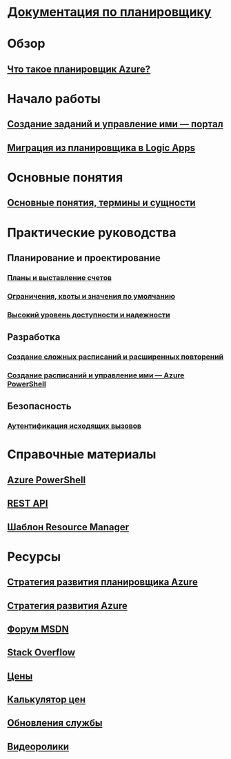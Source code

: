 # [Документация по планировщику](index.md)

# Обзор
## [Что такое планировщик Azure?](scheduler-intro.md)

# Начало работы
## [Создание заданий и управление ими — портал](scheduler-get-started-portal.md)
## [Миграция из планировщика в Logic Apps](migrate-from-scheduler-to-logic-apps.md)

# Основные понятия
## [Основные понятия, термины и сущности](scheduler-concepts-terms.md)

# Практические руководства
## Планирование и проектирование
### [Планы и выставление счетов](scheduler-plans-billing.md)
### [Ограничения, квоты и значения по умолчанию](scheduler-limits-defaults-errors.md)
### [Высокий уровень доступности и надежности](scheduler-high-availability-reliability.md)

## Разработка
### [Создание сложных расписаний и расширенных повторений](scheduler-advanced-complexity.md)
### [Создание расписаний и управление ими — Azure PowerShell](scheduler-powershell-reference.md)

## Безопасность
### [Аутентификация исходящих вызовов](scheduler-outbound-authentication.md)

# Справочные материалы
## [Azure PowerShell](/powershell/module/azurerm.scheduler)
## [REST API](/rest/api/scheduler)
## [Шаблон Resource Manager](/azure/templates/microsoft.scheduler/allversions)

# Ресурсы
## [Стратегия развития планировщика Azure](https://azure.microsoft.com/updates/?product=scheduler)
## [Стратегия развития Azure](https://azure.microsoft.com/updates/)
## [Форум MSDN](https://social.msdn.microsoft.com/Forums/home?forum=azurescheduler)
## [Stack Overflow](https://stackoverflow.com/questions/tagged/azure-scheduler)
## [Цены](https://azure.microsoft.com/pricing/details/scheduler/)
## [Калькулятор цен](https://azure.microsoft.com/pricing/calculator/)
## [Обновления службы](https://azure.microsoft.com/updates/?product=scheduler)
## [Видеоролики](https://azure.microsoft.com/documentation/videos/index/?services=scheduler)
